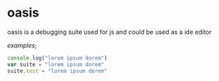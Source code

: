 # oasis
oasis is a debugging suite used for js and could be used as a ide editor

*examples*;

```js
console.log("lorem ipsum dorem")
var suite = "lorem ipsum dorem"
suite.test = "lorem ipsum dorem"
```
